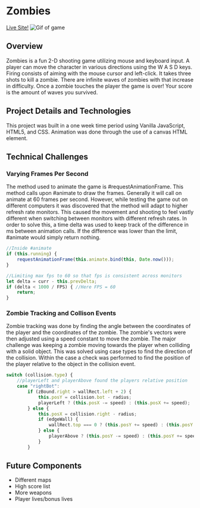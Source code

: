 # Zombies

[Live Site!](https://bcdguz.github.io/Zombies/)
![Gif of game](src/assets/images/game_demo.gif)

## Overview

Zombies is a fun 2-D shooting game utilizing mouse and keyboard input. A player can move the character in various directions using the W A S D keys. Firing consists of aiming with the mouse cursor and left-click. It takes three shots to kill a zombie. There are infinite waves of zombies with that increase in difficulty. Once a zombie touches the player the game is over! Your score is the amount of waves you survived.

## Project Details and Technologies

This project was built in a one week time period using Vanilla JavaScript, HTML5, and CSS. Animation was done through the use of a canvas HTML element.

## Technical Challenges

### Varying Frames Per Second

The method used to animate the game is #requestAnimationFrame. This method calls upon #animate to draw the frames. Generally it will call on animate at 60 frames per second. However, while testing the game out on different computers it was discovered that the method will adapt to higher refresh rate monitors. This caused the movement and shooting to feel vastly different when switching between monitors with different refresh rates. In order to solve this, a time delta was used to keep track of the difference in ms between animation calls. If the difference was lower than the limit, #animate would simply return nothing.

``` javascript
//Inside #animate
if (this.running) {
    requestAnimationFrame(this.animate.bind(this, Date.now()));
}

//Limiting max fps to 60 so that fps is consistent across monitors
let delta = curr - this.prevDelta;
if (delta < 1000 / FPS) { //Here FPS = 60
    return;
}
```

### Zombie Tracking and Collison Events

Zombie tracking was done by finding the angle between the coordinates of the player and the coordinates of the zombie. The zombie's vectors were then adjusted using a speed constant to move the zombie. The major challenge was keeping a zombie moving towards the player when colliding with a solid object. This was solved using case types to find the direction of the collision. Within the case a check was performed to find the position of the player relative to the object in the collision event.

``` javascript
switch (collision.type) {
    //playerLeft and playerAbove found the players relative position
    case "rightBot":
        if (zBound.right > wallRect.left + 2) {
            this.posY = collision.bot - radius;
            playerLeft ? (this.posX -= speed) : (this.posX += speed);
        } else {
            this.posX = collision.right - radius;
            if (edgeWall) {
                wallRect.top === 0 ? (this.posY += speed) : (this.posY -= speed);
            } else {
                playerAbove ? (this.posY -= speed) : (this.posY += speed);
            }
        }
```


## Future Components
+ Different maps
+ High score list
+ More weapons
+ Player lives/bonus lives
